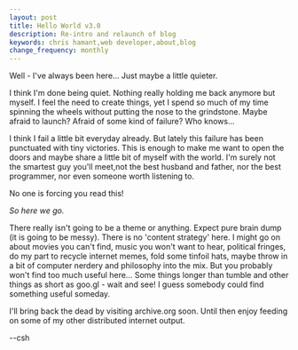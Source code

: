 ```yaml
---
layout: post
title: Hello World v3.0
description: Re-intro and relaunch of blog
keywords: chris hamant,web developer,about,blog
change_frequency: monthly
---
```


Well - I've always been here... Just maybe a little quieter.

I think I'm done being quiet. Nothing really holding me back anymore but myself. I feel the need to create things, yet I spend so much of my time spinning the wheels without putting the nose to the grindstone. Maybe afraid to launch? Afraid of some kind of failure? Who knows... 

I think I fail a little bit everyday already. But lately this failure has been punctuated with tiny victories. This is enough to make me want to open the doors and maybe share a little bit of myself with the world. I'm surely not the smartest guy you'll meet,not the best husband and father, nor the best programmer, nor even someone worth listening to.

No one is forcing you read this!

*So here we go.*

There really isn't going to be a theme or anything. Expect pure brain dump (it is going to be messy). There is no 'content strategy' here. I might go on about movies you can't find, music you won't want to hear, political fringes, do my part to recycle internet memes, fold some tinfoil hats, maybe throw in a bit of computer nerdery and philosophy into the mix. But you probably won't find too much useful here... Some things longer than tumble and other things as short as goo.gl - wait and see! I guess somebody could find something useful someday.

I'll bring back the dead by visiting archive.org soon. Until then enjoy feeding on some of my other distributed internet output.

--csh
